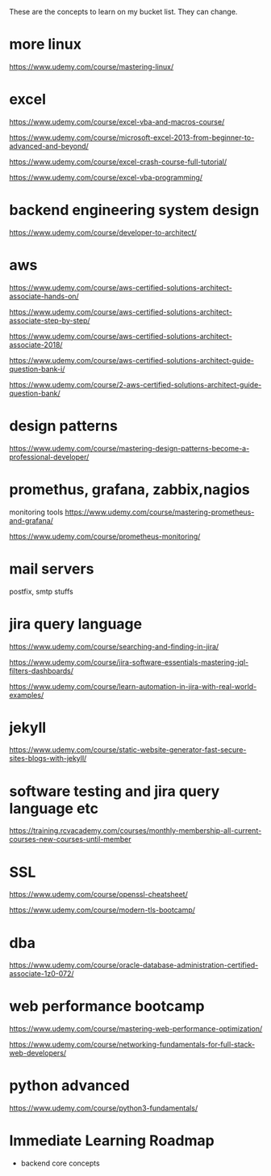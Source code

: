 These are the concepts to learn on my bucket list. They can change.
# more linux
https://www.udemy.com/course/mastering-linux/
# excel
https://www.udemy.com/course/excel-vba-and-macros-course/

https://www.udemy.com/course/microsoft-excel-2013-from-beginner-to-advanced-and-beyond/

https://www.udemy.com/course/excel-crash-course-full-tutorial/

https://www.udemy.com/course/excel-vba-programming/
# backend engineering system design

https://www.udemy.com/course/developer-to-architect/
# aws
https://www.udemy.com/course/aws-certified-solutions-architect-associate-hands-on/

https://www.udemy.com/course/aws-certified-solutions-architect-associate-step-by-step/

https://www.udemy.com/course/aws-certified-solutions-architect-associate-2018/

https://www.udemy.com/course/aws-certified-solutions-architect-guide-question-bank-i/

https://www.udemy.com/course/2-aws-certified-solutions-architect-guide-question-bank/
# design patterns
https://www.udemy.com/course/mastering-design-patterns-become-a-professional-developer/

# promethus, grafana, zabbix,nagios
monitoring tools
https://www.udemy.com/course/mastering-prometheus-and-grafana/

https://www.udemy.com/course/prometheus-monitoring/

# mail servers
postfix, smtp stuffs


# jira query language
https://www.udemy.com/course/searching-and-finding-in-jira/

https://www.udemy.com/course/jira-software-essentials-mastering-jql-filters-dashboards/

https://www.udemy.com/course/learn-automation-in-jira-with-real-world-examples/
# jekyll
https://www.udemy.com/course/static-website-generator-fast-secure-sites-blogs-with-jekyll/
# software testing and jira query language etc
https://training.rcvacademy.com/courses/monthly-membership-all-current-courses-new-courses-until-member

# SSL

https://www.udemy.com/course/openssl-cheatsheet/

https://www.udemy.com/course/modern-tls-bootcamp/
# dba

https://www.udemy.com/course/oracle-database-administration-certified-associate-1z0-072/

# web performance bootcamp
https://www.udemy.com/course/mastering-web-performance-optimization/

https://www.udemy.com/course/networking-fundamentals-for-full-stack-web-developers/

# python advanced

https://www.udemy.com/course/python3-fundamentals/
# Immediate Learning Roadmap
- backend core concepts

